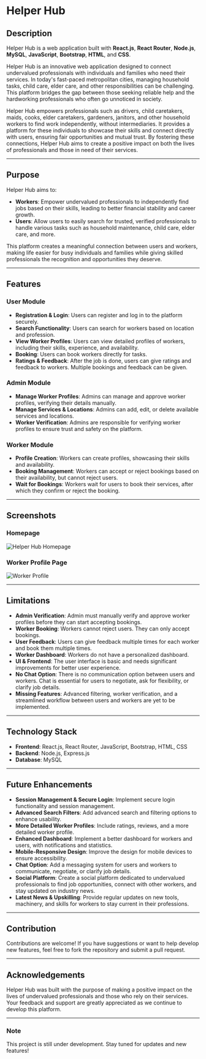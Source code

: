 # Helper Hub

## Description

Helper Hub is a web application built with **React.js**, **React Router**, **Node.js**, **MySQL**, **JavaScript**, **Bootstrap**, **HTML**, and **CSS**. 

Helper Hub is an innovative web application designed to connect undervalued professionals with individuals and families who need their services. In today's fast-paced metropolitan cities, managing household tasks, child care, elder care, and other responsibilities can be challenging. This platform bridges the gap between those seeking reliable help and the hardworking professionals who often go unnoticed in society.

Helper Hub empowers professionals such as drivers, child caretakers, maids, cooks, elder caretakers, gardeners, janitors, and other household workers to find work independently, without intermediaries. It provides a platform for these individuals to showcase their skills and connect directly with users, ensuring fair opportunities and mutual trust. By fostering these connections, Helper Hub aims to create a positive impact on both the lives of professionals and those in need of their services.

---

## Purpose

Helper Hub aims to:
- **Workers**: Empower undervalued professionals to independently find jobs based on their skills, leading to better financial stability and career growth.
- **Users**: Allow users to easily search for trusted, verified professionals to handle various tasks such as household maintenance, child care, elder care, and more.

This platform creates a meaningful connection between users and workers, making life easier for busy individuals and families while giving skilled professionals the recognition and opportunities they deserve.

---

## Features

### **User Module**  
- **Registration & Login**: Users can register and log in to the platform securely.  
- **Search Functionality**: Users can search for workers based on location and profession.  
- **View Worker Profiles**: Users can view detailed profiles of workers, including their skills, experience, and availability.  
- **Booking**: Users can book workers directly for tasks.  
- **Ratings & Feedback**: After the job is done, users can give ratings and feedback to workers. Multiple bookings and feedback can be given.

### **Admin Module**  
- **Manage Worker Profiles**: Admins can manage and approve worker profiles, verifying their details manually.  
- **Manage Services & Locations**: Admins can add, edit, or delete available services and locations.  
- **Worker Verification**: Admins are responsible for verifying worker profiles to ensure trust and safety on the platform.

### **Worker Module**  
- **Profile Creation**: Workers can create profiles, showcasing their skills and availability.  
- **Booking Management**: Workers can accept or reject bookings based on their availability, but cannot reject users.  
- **Wait for Bookings**: Workers wait for users to book their services, after which they confirm or reject the booking.

---

## Screenshots

### Homepage
![Helper Hub Homepage](./images/homepage.png)

### Worker Profile Page
![Worker Profile](./images/worker-profile.png)

---

## Limitations

- **Admin Verification**: Admin must manually verify and approve worker profiles before they can start accepting bookings.  
- **Worker Booking**: Workers cannot reject users. They can only accept bookings.  
- **User Feedback**: Users can give feedback multiple times for each worker and book them multiple times.  
- **Worker Dashboard**: Workers do not have a personalized dashboard.  
- **UI & Frontend**: The user interface is basic and needs significant improvements for better user experience.  
- **No Chat Option**: There is no communication option between users and workers. Chat is essential for users to negotiate, ask for flexibility, or clarify job details.  
- **Missing Features**: Advanced filtering, worker verification, and a streamlined workflow between users and workers are yet to be implemented.

---

## Technology Stack

- **Frontend**: React.js, React Router, JavaScript, Bootstrap, HTML, CSS
- **Backend**: Node.js, Express.js
- **Database**: MySQL

---

## Future Enhancements

- **Session Management & Secure Login**: Implement secure login functionality and session management.  
- **Advanced Search Filters**: Add advanced search and filtering options to enhance usability.  
- **More Detailed Worker Profiles**: Include ratings, reviews, and a more detailed worker profile.  
- **Enhanced Dashboard**: Implement a better dashboard for workers and users, with notifications and statistics.  
- **Mobile-Responsive Design**: Improve the design for mobile devices to ensure accessibility.  
- **Chat Option**: Add a messaging system for users and workers to communicate, negotiate, or clarify job details.  
- **Social Platform**: Create a social platform dedicated to undervalued professionals to find job opportunities, connect with other workers, and stay updated on industry news.  
- **Latest News & Upskilling**: Provide regular updates on new tools, machinery, and skills for workers to stay current in their professions.

---

## Contribution

Contributions are welcome! If you have suggestions or want to help develop new features, feel free to fork the repository and submit a pull request.

---

## Acknowledgements

Helper Hub was built with the purpose of making a positive impact on the lives of undervalued professionals and those who rely on their services. Your feedback and support are greatly appreciated as we continue to develop this platform.

---

### Note
This project is still under development. Stay tuned for updates and new features!
